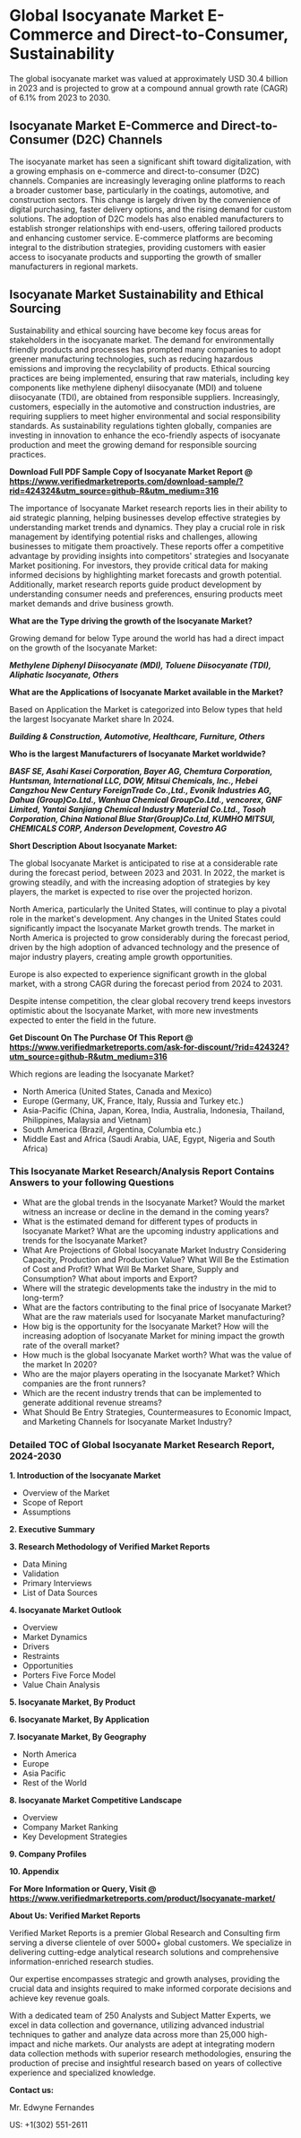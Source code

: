 <h1>Global lsocyanate Market E-Commerce and Direct-to-Consumer, Sustainability</h1><p class=""><p>The global isocyanate market was valued at approximately USD 30.4 billion in 2023 and is projected to grow at a compound annual growth rate (CAGR) of 6.1% from 2023 to 2030.</p><h2>Isocyanate Market E-Commerce and Direct-to-Consumer (D2C) Channels</h2><p>The isocyanate market has seen a significant shift toward digitalization, with a growing emphasis on e-commerce and direct-to-consumer (D2C) channels. Companies are increasingly leveraging online platforms to reach a broader customer base, particularly in the coatings, automotive, and construction sectors. This change is largely driven by the convenience of digital purchasing, faster delivery options, and the rising demand for custom solutions. The adoption of D2C models has also enabled manufacturers to establish stronger relationships with end-users, offering tailored products and enhancing customer service. E-commerce platforms are becoming integral to the distribution strategies, providing customers with easier access to isocyanate products and supporting the growth of smaller manufacturers in regional markets.</p><h2>Isocyanate Market Sustainability and Ethical Sourcing</h2><p>Sustainability and ethical sourcing have become key focus areas for stakeholders in the isocyanate market. The demand for environmentally friendly products and processes has prompted many companies to adopt greener manufacturing technologies, such as reducing hazardous emissions and improving the recyclability of products. Ethical sourcing practices are being implemented, ensuring that raw materials, including key components like methylene diphenyl diisocyanate (MDI) and toluene diisocyanate (TDI), are obtained from responsible suppliers. Increasingly, customers, especially in the automotive and construction industries, are requiring suppliers to meet higher environmental and social responsibility standards. As sustainability regulations tighten globally, companies are investing in innovation to enhance the eco-friendly aspects of isocyanate production and meet the growing demand for responsible sourcing practices.</p></p><p class=""><strong>Download Full PDF Sample Copy of lsocyanate Market Report @ <a href="https://www.verifiedmarketreports.com/download-sample/?rid=424324&utm_source=github-R&utm_medium=316" target="_blank">https://www.verifiedmarketreports.com/download-sample/?rid=424324&utm_source=github-R&utm_medium=316</a></strong></p><p>The importance of&nbsp;lsocyanate Market research reports lies in their ability to aid strategic planning, helping businesses develop effective strategies by understanding market trends and dynamics. They play a crucial role in risk management by identifying potential risks and challenges, allowing businesses to mitigate them proactively. These reports offer a competitive advantage by providing insights into competitors' strategies and lsocyanate Market positioning. For investors, they provide critical data for making informed decisions by highlighting market forecasts and growth potential. Additionally, market research reports guide product development by understanding consumer needs and preferences, ensuring products meet market demands and drive business growth.</p><p><strong>What are the&nbsp;Type driving the growth of the lsocyanate Market?</strong></p><p id="" class="">Growing demand for below Type around the world has had a direct impact on the growth of the lsocyanate Market:</p><p class=""><em><strong>Methylene Diphenyl Diisocyanate (MDI), Toluene Diisocyanate (TDI), Aliphatic Isocyanate, Others</strong></em></p><p class=""><strong>What are the&nbsp;Applications&nbsp;of lsocyanate Market available in the Market?</strong></p><p id="" class="">Based on Application the Market is categorized into Below types that held the largest lsocyanate Market share In 2024.</p><p class=""><em><strong>Building & Construction, Automotive, Healthcare, Furniture, Others</strong></em></p><p class=""><strong>Who is the largest Manufacturers of lsocyanate Market worldwide?</strong></p><p><em><strong>BASF SE, Asahi Kasei Corporation, Bayer AG, Chemtura Corporation, Huntsman, International LLC, DOW, Mitsui Chemicals, Inc., Hebei Cangzhou New Century ForeignTrade Co.,Ltd., Evonik Industries AG, Dahua (Group)Co.Ltd., Wanhua Chemical GroupCo.Ltd., vencorex, GNF Limited, Yantai Sanjiang Chemical lndustry Material Co.Ltd., Tosoh Corporation, China National Blue Star(Group)Co.Ltd, KUMHO MITSUI, CHEMICALS CORP, Anderson Development, Covestro AG</strong></em></p><p id="" class=""><strong>Short Description About lsocyanate Market:</strong></p><p>The global lsocyanate Market is anticipated to rise at a considerable rate during the forecast period, between 2023 and 2031. In 2022, the market is growing steadily, and with the increasing adoption of strategies by key players, the market is expected to rise over the projected horizon.</p><p>North America, particularly the United States, will continue to play a pivotal role in the market's development. Any changes in the United States could significantly impact the lsocyanate Market growth trends. The market in North America is projected to grow considerably during the forecast period, driven by the high adoption of advanced technology and the presence of major industry players, creating ample growth opportunities.</p><p>Europe is also expected to experience significant growth in the global market, with a strong CAGR during the forecast period from 2024 to 2031.</p><p>Despite intense competition, the clear global recovery trend keeps investors optimistic about the lsocyanate Market, with more new investments expected to enter the field in the future.</p><p id="" class=""><strong>Get Discount On The Purchase Of This Report @ <a href="https://www.verifiedmarketreports.com/ask-for-discount/?rid=424324?utm_source=github-R&utm_medium=316" target="_blank">https://www.verifiedmarketreports.com/ask-for-discount/?rid=424324?utm_source=github-R&utm_medium=316</a></strong></p><p class="">Which regions are leading the lsocyanate Market?</p><ul><li>North America (United States, Canada and Mexico)</li><li>Europe (Germany, UK, France, Italy, Russia and Turkey etc.)</li><li>Asia-Pacific (China, Japan, Korea, India, Australia, Indonesia, Thailand, Philippines, Malaysia and Vietnam)</li><li>South America (Brazil, Argentina, Columbia etc.)</li><li>Middle East and Africa (Saudi Arabia, UAE, Egypt, Nigeria and South Africa)</li></ul><h3 id="" class="">This lsocyanate Market Research/Analysis Report Contains Answers to your following Questions</h3><ul><li>What are the global trends in the lsocyanate Market? Would the market witness an increase or decline in the demand in the coming years?</li><li>What is the estimated demand for different types of products in lsocyanate Market? What are the upcoming industry applications and trends for the lsocyanate Market?</li><li>What Are Projections of Global lsocyanate Market Industry Considering Capacity, Production and Production Value? What Will Be the Estimation of Cost and Profit? What Will Be Market Share, Supply and Consumption? What about imports and Export?</li><li>Where will the strategic developments take the industry in the mid to long-term?</li><li>What are the factors contributing to the final price of lsocyanate Market? What are the raw materials used for lsocyanate Market manufacturing?</li><li>How big is the opportunity for the lsocyanate Market? How will the increasing adoption of lsocyanate Market for mining impact the growth rate of the overall market?</li><li>How much is the global lsocyanate Market worth? What was the value of the market In 2020?</li><li>Who are the major players operating in the lsocyanate Market? Which companies are the front runners?</li><li>Which are the recent industry trends that can be implemented to generate additional revenue streams?</li><li>What Should Be Entry Strategies, Countermeasures to Economic Impact, and Marketing Channels for lsocyanate Market Industry?</li></ul><h3 id="" class="">Detailed TOC of Global lsocyanate Market Research Report, 2024-2030</h3><p id="" class=""><strong>1. Introduction of the lsocyanate Market</strong></p><ul><li>Overview of the Market</li><li>Scope of Report</li><li>Assumptions</li></ul><p id="" class=""><strong>2. Executive Summary</strong></p><p id="" class=""><strong>3. Research Methodology of Verified Market Reports</strong></p><ul><li>Data Mining</li><li>Validation</li><li>Primary Interviews</li><li>List of Data Sources</li></ul><p id="" class=""><strong>4. lsocyanate Market Outlook</strong></p><ul><li>Overview</li><li>Market Dynamics</li><li>Drivers</li><li>Restraints</li><li>Opportunities</li><li>Porters Five Force Model</li><li>Value Chain Analysis</li></ul><p id="" class=""><strong>5. lsocyanate Market, By Product</strong></p><p id="" class=""><strong>6. lsocyanate Market, By Application</strong></p><p id="" class=""><strong>7. lsocyanate Market, By Geography</strong></p><ul><li>North America</li><li>Europe</li><li>Asia Pacific</li><li>Rest of the World</li></ul><p id="" class=""><strong>8. lsocyanate Market Competitive Landscape</strong></p><ul><li>Overview</li><li>Company Market Ranking</li><li>Key Development Strategies</li></ul><p id="" class=""><strong>9. Company Profiles</strong></p><p id="" class=""><strong>10. Appendix</strong></p><p id="" class=""><strong>For More Information or Query, Visit @ <a href="https://www.verifiedmarketreports.com/product/lsocyanate-market/" target="_blank">https://www.verifiedmarketreports.com/product/lsocyanate-market/</a></strong></p><p id="" class=""><strong>About Us: Verified Market Reports</strong></p><p id="" class="">Verified Market Reports is a premier Global Research and Consulting firm serving a diverse clientele of over 5000+ global customers. We specialize in delivering cutting-edge analytical research solutions and comprehensive information-enriched research studies.</p><p id="" class="">Our expertise encompasses strategic and growth analyses, providing the crucial data and insights required to make informed corporate decisions and achieve key revenue goals.</p><p id="" class="">With a dedicated team of 250 Analysts and Subject Matter Experts, we excel in data collection and governance, utilizing advanced industrial techniques to gather and analyze data across more than 25,000 high-impact and niche markets. Our analysts are adept at integrating modern data collection methods with superior research methodologies, ensuring the production of precise and insightful research based on years of collective experience and specialized knowledge.</p><p id="" class=""><strong>Contact us:</strong></p><p id="" class="">Mr. Edwyne Fernandes</p><p id="" class="">US: +1(302) 551-2611</p>